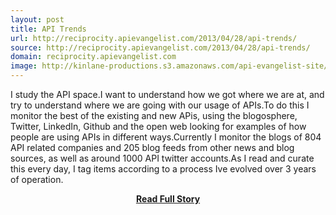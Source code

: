 ```yaml
---
layout: post
title: API Trends
url: http://reciprocity.apievangelist.com/2013/04/28/api-trends/
source: http://reciprocity.apievangelist.com/2013/04/28/api-trends/
domain: reciprocity.apievangelist.com
image: http://kinlane-productions.s3.amazonaws.com/api-evangelist-site/blog/trends.jpg
---
```


<p>I study the API space.I want to understand how we got where we are at, and try to understand where we are going with our usage of APIs.To do this I monitor the best of the existing and new APis, using the blogosphere, Twitter, LinkedIn, Github and the open web looking for examples of how people are using APIs in different ways.Currently I monitor the blogs of 804 API related companies and 205 blog feeds from other news and blog sources, as well as around 1000 API twitter accounts.As I read and curate this every day, I tag items according to a process Ive evolved over 3 years of operation.</p>
<center><p><a href="http://reciprocity.apievangelist.com/2013/04/28/api-trends/" style='padding:25px; font-sze:18px; font-weight: bold;'>Read Full Story</a></p></center>
